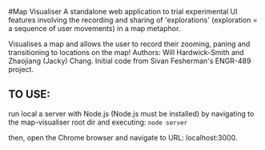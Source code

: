 #Map Visualiser
A standalone web application to trial experimental UI features involving the recording and sharing of 'explorations' (exploration = a sequence of user movements) in a map metaphor.

Visualises a map and allows the user to record their zooming, paning and transitioning to locations on the map!
Authors: Will Hardwick-Smith and Zhaojiang (Jacky) Chang. Initial code from Sivan Fesherman's ENGR-489 project.

TO USE:
-------
run local a server with Node.js (Node.js must be installed) by navigating to the map-visualiser root dir and executing:
`node server`

then, open the Chrome browser and navigate to URL: localhost:3000.
